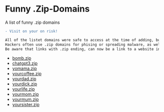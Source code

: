 # Funny .Zip-Domains
A list of funny .zip domains

```diff
- Visit on your on risk!

All of the listet domains were safe to access at the time of adding, but the content can change at any time.
Hackers often use .zip domains for phising or spreading malware, as well as .mov domains.
Be aware that links with .zip ending, can now be a link to a website instead of a file.
```

- [bomb.zip](http://bomb.zip/)
- [chatgpt3.zip](http://chatgpt3.zip/)
- [yomama.zip](http://yomama.zip/)
- [yourcoffee.zip](http://yourcoffee.zip/)
- [yourdad.zip](http://yourdad.zip/)
- [yourdick.zip](http://yourdick.zip/)
- [yourlife.zip](http://yourlife.zip/)
- [yourmom.zip](http://yourmom.zip/)
- [yourmum.zip](http://yourmum.zip/)
- [yoursister.zip](http://yoursister.zip/)
